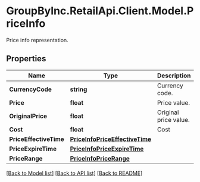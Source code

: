 # GroupByInc.RetailApi.Client.Model.PriceInfo
Price info representation.

## Properties

Name | Type | Description | Notes
------------ | ------------- | ------------- | -------------
**CurrencyCode** | **string** | Currency code. | [optional] 
**Price** | **float** | Price value. | [optional] 
**OriginalPrice** | **float** | Original price value. | [optional] 
**Cost** | **float** | Cost | [optional] 
**PriceEffectiveTime** | [**PriceInfoPriceEffectiveTime**](PriceInfoPriceEffectiveTime.md) |  | [optional] 
**PriceExpireTime** | [**PriceInfoPriceExpireTime**](PriceInfoPriceExpireTime.md) |  | [optional] 
**PriceRange** | [**PriceInfoPriceRange**](PriceInfoPriceRange.md) |  | [optional] 

[[Back to Model list]](../README.md#documentation-for-models) [[Back to API list]](../README.md#documentation-for-api-endpoints) [[Back to README]](../README.md)

